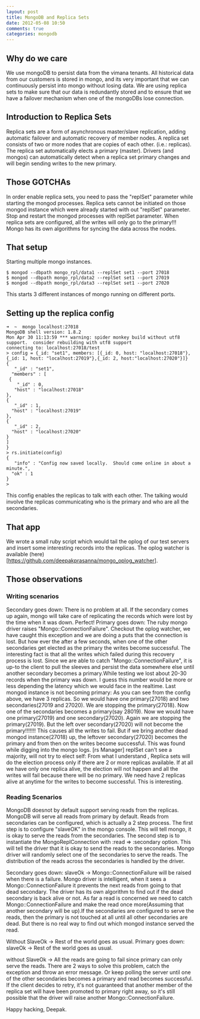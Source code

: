 ```yaml
---
layout: post
title: MongoDB and Replica Sets
date: 2012-05-08 10:50
comments: true
categories: mongodb 
---
```


## Why do we care

We use mongoDB to persist data from the vimana tenants. All historical data from our customers is stored in mongo, and its very important that we can continuously persist into mongo without losing data. We are using replica sets to make sure that our data is redundantly stored and to ensure that we have a failover mechanism when one of the mongoDBs lose connection.

## Introduction to Replica Sets

Replica sets are a form of asynchronous master/slave replication, adding automatic failover and automatic recovery of member nodes. A replica set consists of two or more nodes that are copies of each other. (i.e.: replicas). The replica set automatically elects a primary (master). Drivers (and mongos) can automatically detect when a replica set primary changes and will begin sending writes to the new primary.

## Those GOTCHAs

In order enable replica sets, you need to pass the "replSet" parameter while starting the mongod processes.
Replica sets cannot be initiated on those mongod instance which were already started with out "replSet" parameter.  Stop and restart the mongod processes with replSet parameter.
When replica sets are configured, all the writes will only go to the primary!!! Mongo has its own algorithms for syncing the data across the nodes.

## That setup

Starting multiple mongo instances.

	$ mongod --dbpath mongo_rpl/data1 --replSet set1 --port 27018
	$ mongod --dbpath mongo_rpl/data2 --replSet set1 --port 27019
	$ mongod --dbpath mongo_rpl/data3 --replSet set1 --port 27020

This starts 3 different instances of mongo running on different ports.

## Setting up the replica config

	➜  ~  mongo localhost:27018
	MongoDB shell version: 1.8.2
	Mon Apr 30 11:13:59 *** warning: spider monkey build without utf8 support.  consider rebuilding with utf8 support
	connecting to: localhost:27018/test
	> config = {_id: "set1", members: [{_id: 0, host: "localhost:27018"}, {_id: 1, host: "localhost:27019"},{_id: 2, host:"localhost:27020"}]}
	{
 	   "_id" : "set1",
 	  "members" : [
 	 {
 		"_id" : 0, 
 	   "host" : "localhost:27018"
 	},
 	{
 	   "_id" : 1,
 	  "host" : "localhost:27019"
 	},
 	{
 	   "_id" : 2,
 	  "host" : "localhost:27020"
 	}
 	]
	}
	> rs.initiate(config)
	{
 	   "info" : "Config now saved locally.  Should come online in about a minute.",
 	  "ok" : 1
	}
	>

This config enables the replicas to talk with each other. The talking would involve the replicas communicating who is the primary and who are all the secondaries.

## That app

We wrote a small ruby script which would tail the oplog of our test servers and insert some interesting records into the replicas. The oplog watcher is available (here)[https://github.com/deepakprasanna/mongo_oplog_watcher].

## Those observations

### Writing scenarios

Secondary goes down: There is no problem at all. If the secondary comes up again, mongo will take care of replicating the records which were lost by the time when it was down. Perfect!
Primary goes down: The ruby mongo driver raises "Mongo::ConnectionFailure". Checkout the oplog watcher, we have caught this exception and we are doing a puts that the connection is lost. But how ever the after a few seconds, when one of the other secondaries get elected as the primary the writes become successful. The interesting fact is that all the writes which failed during this recovery process is lost. Since we are able to catch "Mongo::ConnectionFailure", it is up-to the client to pull the sleeves and persist the data somewhere else until another secondary becomes a primary.While testing we lost about 20-30 records when the primary was down. I guess this number would be more or less depending the latency which we would face in the realtime.
Last mongod instance is not becoming primary: As you can see from the config above, we have 3 replicas. So we would have one primary(27018) and two secondaries(27019 and 27020). We are stopping the primary(27018). Now one of the secondaries becomes a primary(say 28019). Now we would have one primary(27019) and one secondary(27020). Again we are stopping the primary(27019). But the left over secondary(27020) will not become the primary!!!!!!! This causes all the writes to fail. But if we bring another dead mongod instance(27018) up, the leftover secondary(27020) becomes the primary and from then on the writes become successful.  This was found while digging into the mongo logs.
[rs Manager] replSet can't see a majority, will not try to elect self: From what I understand , Replica sets will do the election process only if there are 2 or more replicas available. If at all we have only one replica alive, the election will not happen and all the writes will fail because there will be no primary. We need have 2 replicas alive at anytime for the writes to become successful. This is interesting.

### Reading Scenarios

MongoDB doesnot by default support serving reads from the replicas. MongoDB will serve all reads from primary by default. Reads from secondaries can be configured, which is actually a 2 step process.  The first step is to configure "slaveOK" in the mongo console. This will tell mongo, it is okay to serve the reads from the secondaries. The second step is to instantiate the MongoReplConnection with :read => :secondary option.
This will tell the driver that it is okay to send the reads to the secondaries. Mongo driver will randomly select one of the secondaries to serve the reads. The distribution of the reads across the secondaries is handled by the driver.

Secondary goes down:
slaveOk -> Mongo::ConnectionFailure will be raised when there is a failure. Mongo driver is intelligent, when it sees a Mongo::ConnectionFailure it prevents the next reads from going to that dead secondary.
The driver has its own algorithm to find out if the dead secondary is back alive or not. As far a read is concerned we need to catch Mongo::ConnectionFailure and make the read once more(Assuming that another secondary will be up).If the secondaries are configured to serve the reads, then the primary is not touched at all until all other secondaries are dead. But there is no real way to find out which mongod instance served the read.

Without SlaveOk ->  Rest of the world goes as usual.
Primary goes down:
slaveOk -> Rest of the world goes as usual.

without SlaveOk -> All the reads are going to fail since primary can only serve the reads. There are 2 ways to solve this problem, catch the exception and throw an error message. Or keep polling the server until one of the other secondaries becomes a primary and read becomes successful. If the client decides to retry, it's not guaranteed that another member of the replica set will have been promoted to primary right away, so it's still possible that the driver will raise another Mongo::ConnectionFailure.

Happy hacking,
Deepak.